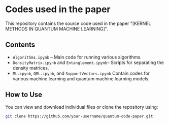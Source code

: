 # Codes used in the paper

This repository contains the source code used in the paper "[KERNEL METHODS IN QUANTUM MACHINE
LEARNING]".

## Contents

- `Algorithms.ipynb` – Main code for running various algorithms.
- `DensityMatrix.ipynb` and `Entanglement.ipynb`– Scripts for separating the density matrices.
- `ML.ipynb`, `QML.ipynb`, and `SupportVectors.ipynb`  Contain codes for various machine learning and quantum machine learning models.

## How to Use

You can view and download individual files or clone the repository using:

```bash
git clone https://github.com/your-username/quantum-code-paper.git
